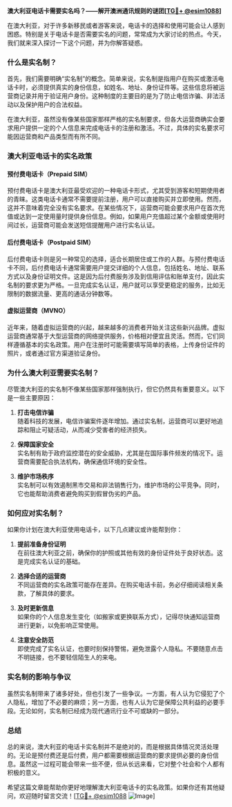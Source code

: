 **澳大利亚电话卡需要实名吗？——解开澳洲通讯规则的谜团[[TG💪+ @esim1088](https://t.me/s/esim1088)]**

在澳大利亚，对于许多新移民或者游客来说，电话卡的选择和使用可能会让人感到困惑。特别是关于电话卡是否需要实名的问题，常常成为大家讨论的热点。今天，我们就来深入探讨一下这个问题，并为你解答疑惑。

### **什么是实名制？**

首先，我们需要明确“实名制”的概念。简单来说，实名制是指用户在购买或激活电话卡时，必须提供真实的身份信息，如姓名、地址、身份证件等。这些信息将被运营商记录并用于验证用户身份。这种制度的主要目的是为了防止电信诈骗、非法活动以及保护用户的合法权益。

在澳大利亚，虽然没有像某些国家那样严格的实名制要求，但各大运营商确实会要求用户提供一定的个人信息来完成电话卡的注册和激活。不过，具体的实名要求可能因运营商和产品类型而有所不同。

### **澳大利亚电话卡的实名政策**

#### **预付费电话卡（Prepaid SIM）**
预付费电话卡是澳大利亚最受欢迎的一种电话卡形式，尤其受到游客和短期使用者的青睐。这类电话卡通常不需要提前注册，用户可以直接购买并立即使用。然而，这并不意味着完全没有实名要求。在某些情况下，运营商可能会要求用户在首次充值或达到一定使用量时提供身份信息。例如，如果用户充值超过某个金额或使用时间过长，运营商可能会发送短信提醒用户进行实名认证。

#### **后付费电话卡（Postpaid SIM）**
后付费电话卡则是另一种常见的选择，适合长期居住或工作的人群。与预付费电话卡不同，后付费电话卡通常需要用户提交详细的个人信息，包括姓名、地址、联系方式以及身份证明文件。这是因为后付费服务涉及到信用评估和账单支付，因此实名制的要求更为严格。一旦完成实名认证，用户就可以享受更稳定的服务，比如无限制的数据流量、更高的通话分钟数等。

#### **虚拟运营商（MVNO）**
近年来，随着虚拟运营商的兴起，越来越多的消费者开始关注这些新兴品牌。虚拟运营商通常基于大型运营商的网络提供服务，价格相对便宜且灵活。然而，它们同样遵循基本的实名政策。用户在注册时可能需要填写简单的表格，上传身份证件的照片，或者通过官方渠道验证身份。

### **为什么澳大利亚需要实名制？**

尽管澳大利亚的实名制不像某些国家那样强制执行，但它仍然具有重要意义。以下是一些主要原因：

1. **打击电信诈骗**  
   随着科技的发展，电信诈骗案件逐年增加。通过实名制，运营商可以更好地追踪和阻止可疑活动，从而减少受害者的经济损失。

2. **保障国家安全**  
   实名制有助于政府监控潜在的安全威胁，尤其是在国际事件频发的情况下。运营商需要配合执法机构，确保通信环境的安全性。

3. **维护市场秩序**  
   实名制可以有效遏制黑市交易和非法销售行为，维护市场的公平竞争。同时，它也能帮助消费者避免购买到假冒伪劣的产品。

### **如何应对实名制？**

如果你计划在澳大利亚使用电话卡，以下几点建议或许能帮到你：

1. **提前准备身份证明**  
   在前往澳大利亚之前，确保你的护照或其他有效的身份证件处于良好状态。这是完成实名认证的基础。

2. **选择合适的运营商**  
   不同运营商的实名政策可能存在差异。在购买电话卡前，务必仔细阅读相关条款，了解具体的要求。

3. **及时更新信息**  
   如果你的个人信息发生变化（如搬家或更换联系方式），记得尽快通知运营商进行更新，以免影响正常使用。

4. **注意安全防范**  
   即使完成了实名认证，也要时刻保持警惕，避免泄露个人隐私。不要随意点击不明链接，也不要轻信陌生人的来电。

### **实名制的影响与争议**

虽然实名制带来了诸多好处，但也引发了一些争议。一方面，有人认为它侵犯了个人隐私，增加了不必要的麻烦；另一方面，也有人认为它是保障公共利益的必要手段。无论如何，实名制已经成为现代通讯行业不可或缺的一部分。

### **总结**

总的来说，澳大利亚的电话卡实名制并不是绝对的，而是根据具体情况灵活处理的。无论是预付费还是后付费，用户都需要根据运营商的要求提供必要的身份信息。虽然这一过程可能会带来一些不便，但从长远来看，它对整个社会和个人都有积极的意义。

希望这篇文章能帮助你更好地理解澳大利亚电话卡的实名政策。如果你还有其他疑问，欢迎随时留言交流！[[TG💪+ @esim1088](https://t.me/s/esim1088) ![Image](https://i.postimg.cc/4NQfJmqS/Snipaste-2025-05-13-00-14-12.png)]